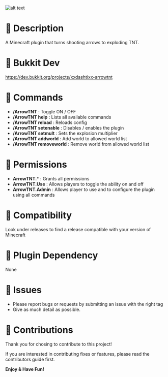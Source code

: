 ![alt text](https://i.postimg.cc/Pxsg0NwZ/ArrowTNT.jpg)

# 📃 Description
A Minecraft plugin that turns shooting arrows to exploding TNT.

# 📃 Bukkit Dev
https://dev.bukkit.org/projects/xxdashtixx-arrowtnt

# 📃 Commands
- **/ArrowTNT** : Toggle ON / OFF
- **/ArrowTNT help** : Lists all available commands
- **/ArrowTNT reload** : Reloads config
- **/ArrowTNT setenable** : Disables / enables the plugin
- **/ArrowTNT setmult** : Sets the explosion multiplier
- **/ArrowTNT addworld** : Add world to allowed world list
- **/ArrowTNT removeworld** : Remove world from allowed world list

# 📃 Permissions
- **ArrowTNT.*** : Grants all permissions
- **ArrowTNT.Use** : Allows players to toggle the ability on and off
- **ArrowTNT.Admin** : Allows player to use and to configure the plugin using all commands

# 📃 Compatibility
Look under releases to find a release compatible with your version of Minecraft

# 📃 Plugin Dependency
None

# 📃 Issues
- Please report bugs or requests by submitting an issue with the right tag
- Give as much detail as possible.

# 📃 Contributions
Thank you for chosing to contribute to this project!   
  
If you are interested in contributing fixes or features, please read the contributors guide first.

**Enjoy & Have Fun!**

